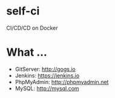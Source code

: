 # self-ci
CI/CD/CD on Docker

# What ...
- GitServer: http://gogs.io
- Jenkins: https://jenkins.io
- PhpMyAdmin: http://phpmyadmin.net
- MySQL: http://mysql.com

